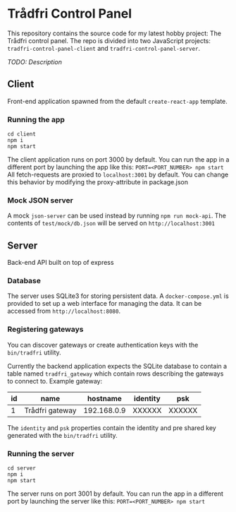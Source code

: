 # Trådfri Control Panel

This repository contains the source code for my latest hobby project: The Trådfri control panel.
The repo is divided into two JavaScript projects: `tradfri-control-panel-client` and `tradfri-control-panel-server`.

*TODO: Description*

## Client

Front-end application spawned from the default `create-react-app` template.

### Running the app

```
cd client
npm i
npm start
```
The client application runs on port 3000 by default. You can run the app in a different port by launching the app like this: `PORT=<PORT_NUMBER> npm start`
All fetch-requests are proxied to `localhost:3001` by default. You can change this behavior by modifying the proxy-attribute in package.json

### Mock JSON server

A mock `json-server` can be used instead by running `npm run mock-api`. The contents of `test/mock/db.json` will be served on `http://localhost:3001`

## Server

Back-end API built on top of express

### Database

The server uses SQLite3 for storing persistent data. A `docker-compose.yml` is provided to set up a web interface for managing the data. It can be accessed from `http://localhost:8080`.

### Registering gateways

You can discover gateways or create authentication keys with the `bin/tradfri` utility.

Currently the backend application expects the SQLite database to contain a table named `tradfri_gateway` which contain rows describing the gateways to connect to.
Example gateway:

| id    | name              | hostname      | identity  | psk       |
|-------|-------------------|---------------|-----------|-----------|
| 1     | Trådfri gateway   | 192.168.0.9   | XXXXXX    | XXXXXX    |

The `identity` and `psk` properties contain the identity and pre shared key generated with the `bin/tradfri` utility.

### Running the server

```
cd server
npm i
npm start
```
The server runs on port 3001 by default. You can run the app in a different port by launching the server like this: `PORT=<PORT_NUMBER> npm start`
